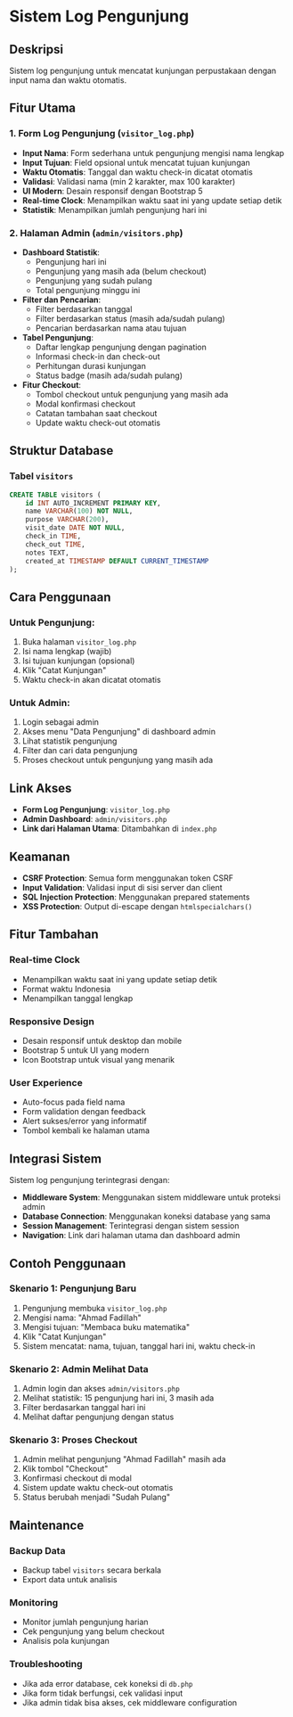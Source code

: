 # Sistem Log Pengunjung

## Deskripsi
Sistem log pengunjung untuk mencatat kunjungan perpustakaan dengan input nama dan waktu otomatis.

## Fitur Utama

### 1. Form Log Pengunjung (`visitor_log.php`)
- **Input Nama**: Form sederhana untuk pengunjung mengisi nama lengkap
- **Input Tujuan**: Field opsional untuk mencatat tujuan kunjungan
- **Waktu Otomatis**: Tanggal dan waktu check-in dicatat otomatis
- **Validasi**: Validasi nama (min 2 karakter, max 100 karakter)
- **UI Modern**: Desain responsif dengan Bootstrap 5
- **Real-time Clock**: Menampilkan waktu saat ini yang update setiap detik
- **Statistik**: Menampilkan jumlah pengunjung hari ini

### 2. Halaman Admin (`admin/visitors.php`)
- **Dashboard Statistik**:
  - Pengunjung hari ini
  - Pengunjung yang masih ada (belum checkout)
  - Pengunjung yang sudah pulang
  - Total pengunjung minggu ini
- **Filter dan Pencarian**:
  - Filter berdasarkan tanggal
  - Filter berdasarkan status (masih ada/sudah pulang)
  - Pencarian berdasarkan nama atau tujuan
- **Tabel Pengunjung**:
  - Daftar lengkap pengunjung dengan pagination
  - Informasi check-in dan check-out
  - Perhitungan durasi kunjungan
  - Status badge (masih ada/sudah pulang)
- **Fitur Checkout**:
  - Tombol checkout untuk pengunjung yang masih ada
  - Modal konfirmasi checkout
  - Catatan tambahan saat checkout
  - Update waktu check-out otomatis

## Struktur Database

### Tabel `visitors`
```sql
CREATE TABLE visitors (
    id INT AUTO_INCREMENT PRIMARY KEY,
    name VARCHAR(100) NOT NULL,
    purpose VARCHAR(200),
    visit_date DATE NOT NULL,
    check_in TIME,
    check_out TIME,
    notes TEXT,
    created_at TIMESTAMP DEFAULT CURRENT_TIMESTAMP
);
```

## Cara Penggunaan

### Untuk Pengunjung:
1. Buka halaman `visitor_log.php`
2. Isi nama lengkap (wajib)
3. Isi tujuan kunjungan (opsional)
4. Klik "Catat Kunjungan"
5. Waktu check-in akan dicatat otomatis

### Untuk Admin:
1. Login sebagai admin
2. Akses menu "Data Pengunjung" di dashboard admin
3. Lihat statistik pengunjung
4. Filter dan cari data pengunjung
5. Proses checkout untuk pengunjung yang masih ada

## Link Akses

- **Form Log Pengunjung**: `visitor_log.php`
- **Admin Dashboard**: `admin/visitors.php`
- **Link dari Halaman Utama**: Ditambahkan di `index.php`

## Keamanan

- **CSRF Protection**: Semua form menggunakan token CSRF
- **Input Validation**: Validasi input di sisi server dan client
- **SQL Injection Protection**: Menggunakan prepared statements
- **XSS Protection**: Output di-escape dengan `htmlspecialchars()`

## Fitur Tambahan

### Real-time Clock
- Menampilkan waktu saat ini yang update setiap detik
- Format waktu Indonesia
- Menampilkan tanggal lengkap

### Responsive Design
- Desain responsif untuk desktop dan mobile
- Bootstrap 5 untuk UI yang modern
- Icon Bootstrap untuk visual yang menarik

### User Experience
- Auto-focus pada field nama
- Form validation dengan feedback
- Alert sukses/error yang informatif
- Tombol kembali ke halaman utama

## Integrasi Sistem

Sistem log pengunjung terintegrasi dengan:
- **Middleware System**: Menggunakan sistem middleware untuk proteksi admin
- **Database Connection**: Menggunakan koneksi database yang sama
- **Session Management**: Terintegrasi dengan sistem session
- **Navigation**: Link dari halaman utama dan dashboard admin

## Contoh Penggunaan

### Skenario 1: Pengunjung Baru
1. Pengunjung membuka `visitor_log.php`
2. Mengisi nama: "Ahmad Fadillah"
3. Mengisi tujuan: "Membaca buku matematika"
4. Klik "Catat Kunjungan"
5. Sistem mencatat: nama, tujuan, tanggal hari ini, waktu check-in

### Skenario 2: Admin Melihat Data
1. Admin login dan akses `admin/visitors.php`
2. Melihat statistik: 15 pengunjung hari ini, 3 masih ada
3. Filter berdasarkan tanggal hari ini
4. Melihat daftar pengunjung dengan status

### Skenario 3: Proses Checkout
1. Admin melihat pengunjung "Ahmad Fadillah" masih ada
2. Klik tombol "Checkout"
3. Konfirmasi checkout di modal
4. Sistem update waktu check-out otomatis
5. Status berubah menjadi "Sudah Pulang"

## Maintenance

### Backup Data
- Backup tabel `visitors` secara berkala
- Export data untuk analisis

### Monitoring
- Monitor jumlah pengunjung harian
- Cek pengunjung yang belum checkout
- Analisis pola kunjungan

### Troubleshooting
- Jika ada error database, cek koneksi di `db.php`
- Jika form tidak berfungsi, cek validasi input
- Jika admin tidak bisa akses, cek middleware configuration 